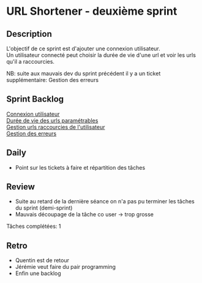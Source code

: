 # URL Shortener - deuxième sprint

## Description

L'objectif de ce sprint est d'ajouter une connexion utilisateur.  
Un utilisateur connecté peut choisir la durée de vie d'une url et voir les urls qu'il a raccourcies.

NB: suite aux mauvais dev du sprint précédent il y a un ticket supplémentaire: Gestion des erreurs

## Sprint Backlog

[Connexion utilisateur](backlog.md#connexion-utilisateur)    
[Durée de vie des urls paramétrables](backlog.md#durée-de-vie-des-urls-raccourcies-paramétrable-pour-utilisateurs-connectés)    
[Gestion urls raccourcies de l'utilisateur](backlog.md#affichage-des-urls-raccourcies-par-utilisateurs)    
[Gestion des erreurs](backlog.md#gestion-des-erreurs)

## Daily

- Point sur les tickets à faire et répartition des tâches

## Review

- Suite au retard de la dernière séance on n'a pas pu terminer les tâches du sprint (demi-sprint)
- Mauvais découpage de la tâche co user -> trop grosse

Tâches complétées: 1

## Retro

- Quentin est de retour
- Jérémie veut faire du pair programming
- Enfin une backlog
